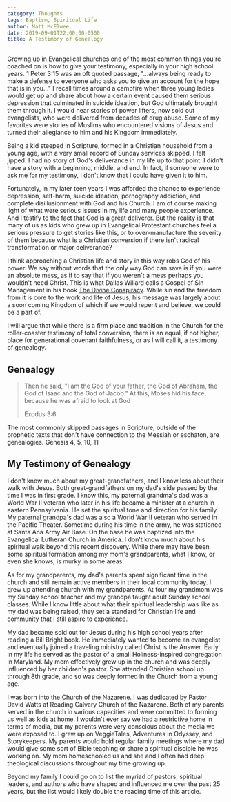 ```yaml
---
category: Thoughts
tags: Baptism, Spiritual Life
author: Matt McElwee
date: 2019-09-01T22:00:00-0500
title: A Testimony of Genealogy
---
```


Growing up in Evangelical churches one of the most common things you're coached on is how to give your testimony, especially in your high school years. 1 Peter 3:15 was an oft quoted passage, "...always being ready to make a defense to everyone who asks you to give an account for the hope that is in you..." I recall times around a campfire when three young ladies would get up and share about how a certain event caused them serious depression that culminated in suicide ideation, but God ultimately brought them through it. I would hear stories of power lifters, now sold out evangelists, who were delivered from decades of drug abuse. Some of my favorites were stories of Muslims who encountered visions of Jesus and turned their allegiance to him and his Kingdom immediately.

Being a kid steeped in Scripture, formed in a Christian household from a young age, with a very small record of Sunday services skipped, I felt jipped. I had no story of God's deliverance in my life up to that point. I didn't have a story with a beginning, middle, and end. In fact, if someone were to ask me for my testimony, I don't know that I could have given it to him.

Fortunately, in my later teen years I was afforded the chance to experience depression, self-harm, suicide ideation, pornography addiction, and complete disillusionment with God and his Church. I am of course making light of what were serious issues in my life and many people experience. And I testify to the fact that God is a great deliverer. But the reality is that many of us as kids who grew up in Evangelical Protestant churches feel a serious pressure to get stories like this, or to over-manufacture the severity of them because what is a Christian conversion if there isn't radical transformation or major deliverance?

I think approaching a Christian life and story in this way robs God of his power. We say without words that the only way God can save is if you were an absolute mess, as if to say that if you weren't a mess perhaps you wouldn't need Christ. This is what Dallas Willard calls a Gospel of Sin Management in his book [The Divine Conspiracy](https://www.amazon.com/Divine-Conspiracy-Rediscovering-Hidden-Life/dp/0060693339). While sin and the freedom from it is core to the work and life of Jesus, his message was largely about a soon coming Kingdom of which if we would repent and believe, we could be a part of.
 
 I will argue that while there is a firm place and tradition in the Church for the roller-coaster testimony of total conversion, there is an equal, if not higher, place for generational covenant faithfulness, or as I will call it, a testimony of genealogy.
 
## Genealogy

> Then he said, "I am the God of your father, the God of Abraham, the God of Isaac and the God of Jacob." At this, Moses hid his face, because he was afraid to look at God
>
> Exodus 3:6

The most commonly skipped passages in Scripture, outside of the prophetic texts that don't have connection to the Messiah or eschaton, are genealogies. Genesis 4, 5, 10, 11

## My Testimony of Genealogy

I don't know much about my great-grandfathers, and I know less about their walk with Jesus. Both great-grandfathers on my dad's side passed by the time I was in first grade. I know this, my paternal grandma's dad was a World War II veteran who later in his life became a minister at a church in eastern Pennsylvania. He set the spiritual tone and direction for his family. My paternal grandpa's dad was also a World War II veteran who served in the Pacific Theater. Sometime during his time in the army, he was stationed at Santa Ana Army Air Base. On the base he was baptized into the Evangelical Lutheran Church in America. I don't know much about his spiritual walk beyond this recent discovery. While there may have been some spiritual formation among my mom's grandparents, what I know, or even she knows, is murky in some areas.

As for my grandparents, my dad's parents spent significant time in the church and still remain active members in their local community today. I grew up attending church with my grandparents. At four my grandmom was my Sunday school teacher and my grandpa taught adult Sunday school classes. While I know little about what their spiritual leadership was like as my dad was being raised, they set a standard for Christian life and community that I still aspire to experience.

My dad became sold out for Jesus during his high school years after reading a Bill Bright book. He immediately wanted to become an evangelist and eventually joined a traveling ministry called Christ is the Answer. Early in my life he served as the pastor of a small Holiness-inspired congregation in Maryland. My mom effectively grew up in the church and was deeply influenced by her children's pastor. She attended Christian school up through 8th grade, and so was deeply formed in the Church from a young age.

I was born into the Church of the Nazarene. I was dedicated by Pastor David Watts at Reading Calvary Church of the Nazarene. Both of my parents served in the church in various capacities and were committed to forming us well as kids at home. I wouldn't ever say we had a restrictive home in terms of media, but my parents were very conscious about the media we were exposed to. I grew up on VeggieTales, Adventures in Odyssey, and Storykeepers. My parents would hold regular family meetings where my dad would give some sort of Bible teaching or share a spiritual disciple he was working on. My mom homeschooled us and she and I often had deep theological discussions throughout my time growing up.

Beyond my family I could go on to list the myriad of pastors, spiritual leaders, and authors who have shaped and influenced me over the past 25 years, but the list would likely double the reading time of this article.
